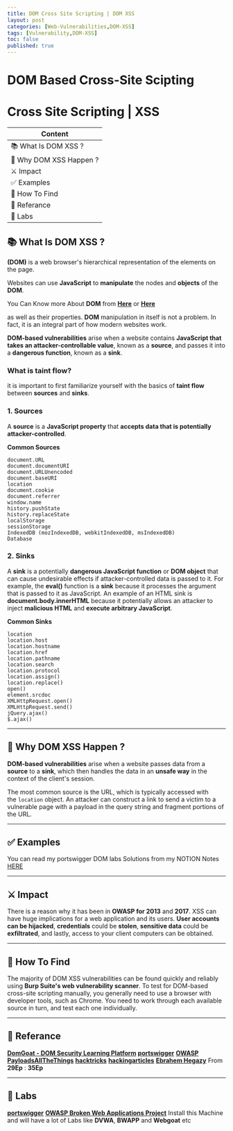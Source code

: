 ```yaml
---
title: DOM Cross Site Scripting | DOM XSS
layout: post
categories: [Web-Vulnerabilities,DOM-XSS]
tags: [Vulnerability,DOM-XSS]
toc: false
published: true
---
```




# DOM Based Cross-Site Scipting

# Cross Site Scripting | XSS

| Content                 |
| ----------------------- |
| 📚 What Is DOM XSS ?    |
| 🤔 Why DOM XSS Happen ? |
| ⚔ Impact                |
| ✅ Examples             |
| 🔎 How To Find          |
| 📕 Referance            |
| 🔬 Labs                 |



## 📚 What Is DOM XSS ?

**(DOM)** is a web browser's hierarchical representation of the elements on the page. 

Websites can use **JavaScript** to **manipulate** the nodes and **objects** of the **DOM**.

You Can Know more About **DOM** from [**Here**](https://www.w3schools.com/js/js_htmldom.asp) or [**Here**](https://www.youtube.com/watch?v=LlQC9sU0coM&list=PLDoPjvoNmBAxx97QDMOCpzxbu1ZHJ4i7i)

as well as their properties. **DOM** manipulation in itself is not a problem. In fact, it is an integral part of how modern websites work.

**DOM-based vulnerabilities** arise when a website contains **JavaScript that takes an attacker-controllable value**, known as a **source**, and passes it into a **dangerous function**, known as a **sink**.

### **What is taint flow?**

it is important to first familiarize yourself with the basics of **taint flow** between **sources** and **sinks**.

### **1. Sources**

A **source** is a **JavaScript property** that **accepts data that is potentially attacker-controlled**.

**Common Sources**

```
document.URL
document.documentURI
document.URLUnencoded
document.baseURI
location
document.cookie
document.referrer
window.name
history.pushState
history.replaceState
localStorage
sessionStorage
IndexedDB (mozIndexedDB, webkitIndexedDB, msIndexedDB)
Database
```

### **2. Sinks**

A **sink** is a potentially **dangerous JavaScript function** or **DOM object** that can cause undesirable effects if attacker-controlled data is passed to it. For example, the **eval()** function is a **sink** because it processes the argument that is passed to it as JavaScript. An example of an HTML sink is **document.body.innerHTML** because it potentially allows an attacker to inject **malicious HTML** and **execute arbitrary JavaScript**.

**Common Sinks**

```
location
location.host
location.hostname
location.href
location.pathname
location.search
location.protocol
location.assign()
location.replace()
open()
element.srcdoc
XMLHttpRequest.open()
XMLHttpRequest.send()
jQuery.ajax()
$.ajax()
```

---

## 🤔 Why DOM XSS Happen ?

**DOM-based vulnerabilities** arise when a website passes data from a **source** to a **sink**, which then handles the data in an **unsafe way** in the context of the client's session.

The most common source is the URL, which is typically accessed with the `location` object. An attacker can construct a link to send a victim to a vulnerable page with a payload in the query string and fragment portions of the URL.

---

## ✅ Examples

You can read my portswigger DOM labs Solutions from my NOTION Notes [HERE](https://equatorial-soldier-1bb.notion.site/labs-3fd9f4e75e6749b9a954ee950f1b2d88)

---
## ⚔ Impact

There is a reason why it has been in **OWASP for 2013** and **2017**. XSS can have huge implications for a web application and its users. **User accounts can be hijacked**, **credentials** could be **stolen**, **sensitive data** could be **exfiltrated**, and lastly, access to your client computers can be obtained.

---

## 🔎 How To Find

The majority of DOM XSS vulnerabilities can be found quickly and reliably using **Burp Suite's web vulnerability scanner**. To test for DOM-based cross-site scripting manually, you generally need to use a browser with developer tools, such as Chrome. You need to work through each available source in turn, and test each one individually.

---

## 📕 Referance

[**DomGoat - DOM Security Learning Platform**](https://domgo.at/cxss/intro)
[**portswigger**](https://portswigger.net/web-security/dom-based)
[**OWASP**](https://owasp.org/www-community/attacks/xss/)
[**PayloadsAllTheThings**](https://github.com/swisskyrepo/PayloadsAllTheThings/tree/master/XSS%20Injection)
[**hacktricks**](https://book.hacktricks.xyz/pentesting-web/xss-cross-site-scripting)
[**hackingarticles**](https://www.hackingarticles.in/comprehensive-guide-on-cross-site-scripting-xss/)
[**Ebrahem Hegazy**](https://www.youtube.com/watch?v=xiw_O5shcK4&list=PLv7cogHXoVhXvHPzIl1dWtBiYUAL8baHj&index=29) From **29Ep** : **35Ep**

---

## 🔬 Labs
[**portswigger**](https://portswigger.net/web-security/dom-based)
[**OWASP Broken Web Applications Project**](https://sourceforge.net/projects/owaspbwa/) Install this Machine and will have a lot of Labs like **DVWA**, **BWAPP** and **Webgoat** etc
